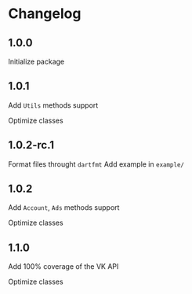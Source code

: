 # Changelog

## 1.0.0

Initialize package

## 1.0.1

Add `Utils` methods support

Optimize classes

## 1.0.2-rc.1

Format files throught `dartfmt`
Add example in `example/`

## 1.0.2

Add `Account`, `Ads` methods support

Optimize classes

## 1.1.0

Add 100% coverage of the VK API

Optimize classes

